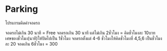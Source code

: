 # Parking
โปรแกรมคิดค่าจอดรถ
<p>
จอดรถไม่เกิน 30 นาที = Free
จอดรถเกิน 30 นาที แต่ไม่เกิน 2ชั่วโมง = คิดชั่วโมงละ 10บาท เศษของชั่วโมง(นาที)ให้ปัดไปเป็น 1ชั่วโมง
จอดรถตั้งแต่ 4-6 ชั่วโมงให้คิดชั่วโมงที่ 4,5,6 เป็นชั่วโมงละ 20
จอดเกิน 6ชั่วโมง = 300
</p>

